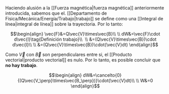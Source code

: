 
Haciendo alusión a la [[Fuerza magnética|fuerza magnética]] anteriormente introducida, sabemos que el. [[Departamento de Física/Mecánica/Energía/Trabajo|trabajo]] se define como una [[Integral de línea|integral de línea]] sobre la trayectoria. Por lo tanto: 

$$\begin{align}
\vec{F}&=Q\vec{V}\times\vec{B}\\  \\
dW&=\vec{F}\cdot d\vec{l}\tag{Definición trabajo}\\  \\
&=(Q\vec{V}\times\vec{B})\cdot d\vec{l}\\  \\
&=(Q\vec{V}\times\vec{B})\cdot(\vec{V}dt)
\end{align}$$

Como $\vec{V}$ con $\vec{B}$ son perpendiculares entre si, el [[Producto vectorial|producto vectorial]] es nulo. Por lo tanto, es posible concluir que **no hay trabajo**. 

$$\begin{align}
dW&=\cancelto{0}{(Q\vec{V_\perp}\times\vec{B_\perp})}\cdot(\vec{V}dt)\\  \\
W&=0
\end{align}$$


